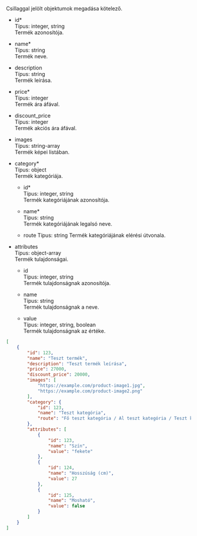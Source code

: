 Csillaggal jelölt objektumok megadása kötelező.

- id*  
Típus: integer, string  
Termék azonosítója.

- name*  
Típus: string  
Termék neve.

- description  
Típus: string  
Termék leírása.

- price*  
Típus: integer  
Termék ára áfával.

- discount_price  
Típus: integer  
Termék akciós ára áfával.

- images  
Típus: string-array  
Termék képei listában.

- category*  
Típus: object  
Termék kategóriája.

  - id*  
Típus: integer, string  
Termék kategóriájának azonosítója.

  - name*  
Típus: string  
Termék kategóriájának legalsó neve.

  - route
  Típus: string
  Termék kategóriájának elérési útvonala.

- attributes  
Típus: object-array  
Termék tulajdonságai.

  - id  
  Típus: integer, string  
  Termék tulajdonságnak azonosítója.
  
  - name  
  Típus: string  
  Termék tulajdonságnak a neve.
  
  - value  
  Típus: integer, string, boolean  
  Termék tulajdonságnak az értéke.


```json
[
	{
		"id": 123,
		"name": "Teszt termék",
		"description": "Teszt termék leírása",
		"price": 27000,
		"discount_price": 20000,
		"images": [
			"https://example.com/product-image1.jpg",
			"https://example.com/product-image2.png"
		],
		"category": {
			"id": 123,
			"name": "Teszt kategória",
			"route": "Fő teszt kategória / Al teszt kategória / Teszt kategória"
		},
		"attributes": [
			{
				"id": 123,
				"name": "Szín",
				"value": "fekete"
			},
			{
				"id": 124,
				"name": "Hosszúság (cm)",
				"value": 27
			},
			{
				"id": 125,
				"name": "Mosható",
				"value": false
			}
		]
	}
]
```
